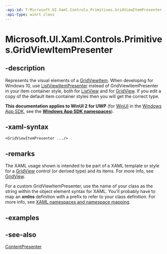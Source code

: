 ```yaml
---
-api-id: T:Microsoft.UI.Xaml.Controls.Primitives.GridViewItemPresenter
-api-type: winrt class
---
```


<!-- Class syntax.
public class GridViewItemPresenter : Windows.UI.Xaml.Controls.ContentPresenter, Windows.UI.Xaml.Controls.Primitives.IGridViewItemPresenter
-->

# Microsoft.UI.Xaml.Controls.Primitives.GridViewItemPresenter

## -description
Represents the visual elements of a [GridViewItem](../microsoft.ui.xaml.controls/gridviewitem.md). When developing for Windows 10, use [ListViewItemPresenter](listviewitempresenter.md) instead of GridViewItemPresenter in your item container style, both for [ListView](../microsoft.ui.xaml.controls/listview.md) and for [GridView](../microsoft.ui.xaml.controls/gridview.md). If you edit a copy of the default item container styles then you will get the correct type.

**This documentation applies to WinUI 2 for UWP** (for [WinUI](/windows/apps/winui/winui3/) in the [Windows App SDK](/windows/apps/windows-app-sdk/), see the **[Windows App SDK namespaces](/windows/windows-app-sdk/api/winrt/)**).

## -xaml-syntax
```xaml
<GridViewItemPresenter .../>
```


## -remarks
The XAML usage shown is intended to be part of a XAML template or style for a [GridView](../microsoft.ui.xaml.controls/gridview.md) control (or derived type) and its items. For more info, see [GridView](../microsoft.ui.xaml.controls/gridview.md).

For a custom GridViewItemPresenter, use the name of your class as the string within the object element syntax for XAML. You'll probably have to map an **xmlns** definition with a prefix to refer to your class definition. For more info, see [XAML namespaces and namespace mapping](/windows/uwp/xaml-platform/xaml-namespaces-and-namespace-mapping).

## -examples

## -see-also
[ContentPresenter](../microsoft.ui.xaml.controls/contentpresenter.md)
